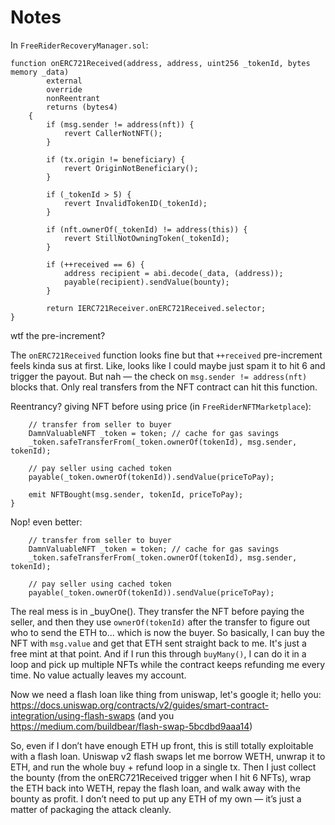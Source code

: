 # Notes

In `FreeRiderRecoveryManager.sol`:

    function onERC721Received(address, address, uint256 _tokenId, bytes memory _data)
            external
            override
            nonReentrant
            returns (bytes4)
        {
            if (msg.sender != address(nft)) {
                revert CallerNotNFT();
            }

            if (tx.origin != beneficiary) {
                revert OriginNotBeneficiary();
            }

            if (_tokenId > 5) {
                revert InvalidTokenID(_tokenId);
            }

            if (nft.ownerOf(_tokenId) != address(this)) {
                revert StillNotOwningToken(_tokenId);
            }

            if (++received == 6) {
                address recipient = abi.decode(_data, (address));
                payable(recipient).sendValue(bounty);
            }

            return IERC721Receiver.onERC721Received.selector;
    }

wtf the pre-increment?

The `onERC721Received` function looks fine but that `++received` pre-increment feels kinda sus at first. Like, looks like I could maybe just spam it to hit 6 and trigger the payout. But nah — the check on `msg.sender != address(nft)` blocks that. Only real transfers from the NFT contract can hit this function.

Reentrancy?
giving NFT before using price (in `FreeRiderNFTMarketplace`):

        // transfer from seller to buyer
        DamnValuableNFT _token = token; // cache for gas savings
        _token.safeTransferFrom(_token.ownerOf(tokenId), msg.sender, tokenId);

        // pay seller using cached token
        payable(_token.ownerOf(tokenId)).sendValue(priceToPay);

        emit NFTBought(msg.sender, tokenId, priceToPay);
    }


Nop! even better: 

        // transfer from seller to buyer
        DamnValuableNFT _token = token; // cache for gas savings
        _token.safeTransferFrom(_token.ownerOf(tokenId), msg.sender, tokenId);

        // pay seller using cached token
        payable(_token.ownerOf(tokenId)).sendValue(priceToPay);

The real mess is in _buyOne(). They transfer the NFT before paying the seller, and then they use `ownerOf(tokenId)` after the transfer to figure out who to send the ETH to... which is now the buyer. So basically, I can buy the NFT with `msg.value` and get that ETH sent straight back to me. It's just a free mint at that point. And if I run this through `buyMany()`, I can do it in a loop and pick up multiple NFTs while the contract keeps refunding me every time. No value actually leaves my account.

Now we need a flash loan like thing from uniswap, let's google it; hello you: https://docs.uniswap.org/contracts/v2/guides/smart-contract-integration/using-flash-swaps (and you https://medium.com/buildbear/flash-swap-5bcdbd9aaa14)

So, even if I don’t have enough ETH up front, this is still totally exploitable with a flash loan. Uniswap v2 flash swaps let me borrow WETH, unwrap it to ETH, and run the whole buy + refund loop in a single tx. Then I just collect the bounty (from the onERC721Received trigger when I hit 6 NFTs), wrap the ETH back into WETH, repay the flash loan, and walk away with the bounty as profit. I don’t need to put up any ETH of my own — it’s just a matter of packaging the attack cleanly.